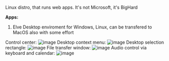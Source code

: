 Linux distro, that runs web apps.
It's not Microsoft, it's BigHard 

**Apps:** <br>
1. Elve Desktop enviroment for Windows, Linux, can be transfered to MacOS also with some effort
   
  Control center:
  ![image](https://github.com/user-attachments/assets/09bc74ed-b4af-4cf3-abcd-929e6b852991)
  Desktop context menu:
  ![image](https://github.com/user-attachments/assets/3bc31cf6-aebb-4436-823f-96613807c1bf)
  Desktop selection rectangle:
  ![image](https://github.com/user-attachments/assets/8f30f32a-460a-41b7-9875-ef83c41192f9)
  File transfer window:
  ![image](https://github.com/user-attachments/assets/f92b7268-8bae-445c-a989-61017b5e0e74)
  Audio control via keyboard and calendar:
  ![image](https://github.com/user-attachments/assets/3a60c4f1-282f-4d3b-acb7-fe86fdf5a91f)

